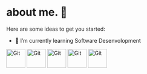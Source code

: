 # about me. 👋

Here are some ideas to get you started:

<!-- - 🔭 I’m currently working on ... --> 
- 🌱 I’m currently learning Software Desenvolopment
<img src="https://github.com/user-attachments/assets/956f6598-280c-4946-80fd-c8014c32399e" alt="Git" style="height: 50px; width:50px; "/> 
<img src="https://github.com/user-attachments/assets/23813044-24fc-4756-8bf4-4cb66a5c460e" alt="Git" style="height: 50px; width:50px;"/> 
<img src="https://github.com/user-attachments/assets/d41d1854-7e08-4918-816c-02029b2e5f99" alt="Git" style="height: 50px; width:50px;"/> 
<img src="https://github.com/user-attachments/assets/5c62f875-94ef-4fa0-a950-c80197b48627" alt="Git" style="height: 50px; width:50px;"/> 
<img src="https://github.com/user-attachments/assets/da9e2f57-5df2-4d37-a404-90d72b69125a" alt="Git" style="height: 50px; width:50px; "/>






<!-- 👯 I’m looking to collaborate on -->
<!-- - 🤔 I’m looking for help with ...  -->
<!--- 💬 Ask me about ...   -->

<!--- 📫 How to reach me: ...   -->

<!-- 😄 Pronouns: ...-  -->
<!--- ⚡ Fun fact: ...  -->


